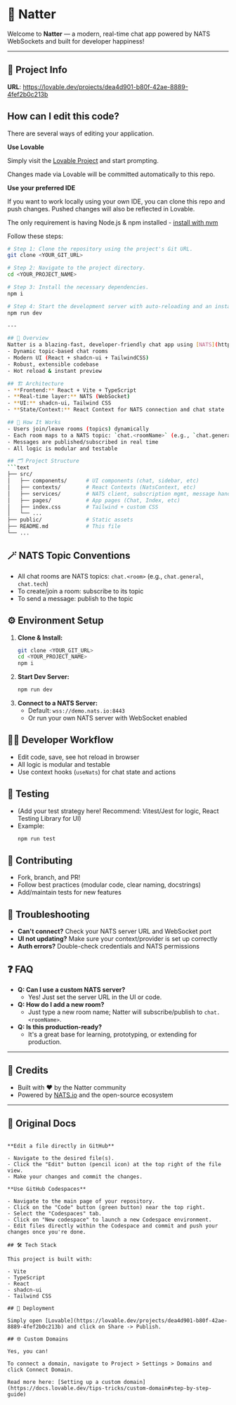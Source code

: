 # 💬 Natter

Welcome to **Natter** — a modern, real-time chat app powered by NATS WebSockets and built for developer happiness!


---

## 🚀 Project Info

**URL**: https://lovable.dev/projects/dea4d901-b80f-42ae-8889-4fef2b0c213b

## How can I edit this code?

There are several ways of editing your application.

**Use Lovable**

Simply visit the [Lovable Project](https://lovable.dev/projects/dea4d901-b80f-42ae-8889-4fef2b0c213b) and start prompting.

Changes made via Lovable will be committed automatically to this repo.

**Use your preferred IDE**

If you want to work locally using your own IDE, you can clone this repo and push changes. Pushed changes will also be reflected in Lovable.

The only requirement is having Node.js & npm installed - [install with nvm](https://github.com/nvm-sh/nvm#installing-and-updating)

Follow these steps:

```sh
# Step 1: Clone the repository using the project's Git URL.
git clone <YOUR_GIT_URL>

# Step 2: Navigate to the project directory.
cd <YOUR_PROJECT_NAME>

# Step 3: Install the necessary dependencies.
npm i

# Step 4: Start the development server with auto-reloading and an instant preview.
npm run dev

---

## 📝 Overview
Natter is a blazing-fast, developer-friendly chat app using [NATS](https://nats.io/) for real-time communication. It features:
- Dynamic topic-based chat rooms
- Modern UI (React + shadcn-ui + TailwindCSS)
- Robust, extensible codebase
- Hot reload & instant preview

## 🏗️ Architecture
- **Frontend:** React + Vite + TypeScript
- **Real-time layer:** NATS (WebSocket)
- **UI:** shadcn-ui, Tailwind CSS
- **State/Context:** React Context for NATS connection and chat state

## 🧠 How It Works
- Users join/leave rooms (topics) dynamically
- Each room maps to a NATS topic: `chat.<roomName>` (e.g., `chat.general`)
- Messages are published/subscribed in real time
- All logic is modular and testable

## 🗂️ Project Structure
```text
├── src/
│   ├── components/      # UI components (chat, sidebar, etc)
│   ├── contexts/        # React Contexts (NatsContext, etc)
│   ├── services/        # NATS client, subscription mgmt, message handling
│   ├── pages/           # App pages (Chat, Index, etc)
│   ├── index.css        # Tailwind + custom CSS
│   └── ...
├── public/              # Static assets
├── README.md            # This file
└── ...
```


## 🪄 NATS Topic Conventions
- All chat rooms are NATS topics: `chat.<room>` (e.g., `chat.general`, `chat.tech`)
- To create/join a room: subscribe to its topic
- To send a message: publish to the topic

## ⚙️ Environment Setup
1. **Clone & Install:**
   ```sh
   git clone <YOUR_GIT_URL>
   cd <YOUR_PROJECT_NAME>
   npm i
   ```
2. **Start Dev Server:**
   ```sh
   npm run dev
   ```
3. **Connect to a NATS Server:**
   - Default: `wss://demo.nats.io:8443`
   - Or run your own NATS server with WebSocket enabled

## 🧑‍💻 Developer Workflow
- Edit code, save, see hot reload in browser
- All logic is modular and testable
- Use context hooks (`useNats`) for chat state and actions

## 🧪 Testing
- (Add your test strategy here! Recommend: Vitest/Jest for logic, React Testing Library for UI)
- Example:
  ```sh
  npm run test
  ```

## 🤝 Contributing
- Fork, branch, and PR!
- Follow best practices (modular code, clear naming, docstrings)
- Add/maintain tests for new features

## 🐞 Troubleshooting
- **Can't connect?** Check your NATS server URL and WebSocket port
- **UI not updating?** Make sure your context/provider is set up correctly
- **Auth errors?** Double-check credentials and NATS permissions

## ❓ FAQ
- **Q: Can I use a custom NATS server?**
  - Yes! Just set the server URL in the UI or code.
- **Q: How do I add a new room?**
  - Just type a new room name; Natter will subscribe/publish to `chat.<roomName>`.
- **Q: Is this production-ready?**
  - It's a great base for learning, prototyping, or extending for production.

---

## 🦄 Credits
- Built with ❤️ by the Natter community
- Powered by [NATS.io](https://nats.io/) and the open-source ecosystem

---

## 📖 Original Docs

```

**Edit a file directly in GitHub**

- Navigate to the desired file(s).
- Click the "Edit" button (pencil icon) at the top right of the file view.
- Make your changes and commit the changes.

**Use GitHub Codespaces**

- Navigate to the main page of your repository.
- Click on the "Code" button (green button) near the top right.
- Select the "Codespaces" tab.
- Click on "New codespace" to launch a new Codespace environment.
- Edit files directly within the Codespace and commit and push your changes once you're done.

## 🛠️ Tech Stack

This project is built with:

- Vite
- TypeScript
- React
- shadcn-ui
- Tailwind CSS

## 🚢 Deployment

Simply open [Lovable](https://lovable.dev/projects/dea4d901-b80f-42ae-8889-4fef2b0c213b) and click on Share -> Publish.

## 🌐 Custom Domains

Yes, you can!

To connect a domain, navigate to Project > Settings > Domains and click Connect Domain.

Read more here: [Setting up a custom domain](https://docs.lovable.dev/tips-tricks/custom-domain#step-by-step-guide)
